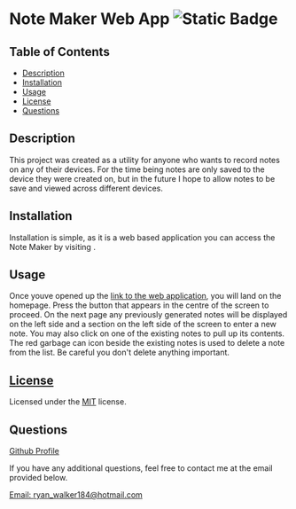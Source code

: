 # Note Maker Web App		 ![Static Badge](https://img.shields.io/badge/license-MIT-green?style=plastic&logo=github) 

## Table of Contents 

* [Description](#description) 
* [Installation](#installation) 
* [Usage](#usage) 
* [License](#license) 
* [Questions](#questions) 

## Description 

  This project was created as a utility for anyone who wants to record notes on any of their devices. For the time being notes are only saved to the device they were created on, but in the future I hope to allow notes to be save and viewed across different devices. 

## Installation 

  Installation is simple, as it is a web based application you can access the Note Maker by visiting [](https://). 

## Usage 

  Once youve opened up the [link to the web application](https://), you will land on the homepage. Press the button that appears in the centre of the screen to proceed. On the next page any previously generated notes will be displayed on the left side and a section on the left side of the screen to enter a new note. You may also click on one of the existing notes to pull up its contents. The red garbage can icon beside the existing notes is used to delete a note from the list. Be careful you don't delete anything important. 

## [License](https://opensource.org/license/MIT/) 

  Licensed under the [MIT](https://opensource.org/license/MIT) license. 

## Questions 

  [Github Profile](https://github.com/Ryanwalker2/)
      
 If you have any additional questions, feel free to contact me at the email provided below.

[Email: ryan_walker184@hotmail.com](mailto:ryan_walker184@hotmail.com) 

